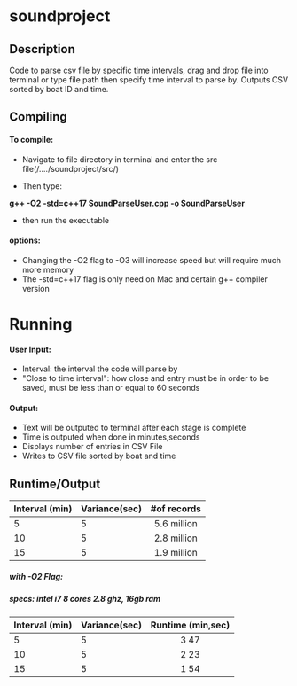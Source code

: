 # soundproject

## Description

Code to parse csv file by specific time intervals, drag and drop file into terminal or type file path then specify time interval to parse by. Outputs CSV sorted by boat ID and time.

## Compiling

#### To compile:
+ Navigate to file directory in terminal and enter the src file(/..../soundproject/src/)

+ Then type:

<b>g++ -O2 -std=c++17 SoundParseUser.cpp -o SoundParseUser</b>

+ then run the executable 

#### options:

+ Changing the -O2 flag to -O3 will increase speed but will require much more memory
+ The -std=c++17 flag is only need on Mac and certain g++ compiler version

# Running

#### User Input:
+ Interval: the interval the code will parse by
+ "Close to time interval": how close and entry must be in order to be saved, must be less than or equal to 60 seconds

#### Output:

+ Text will be outputed to terminal after each stage is complete
+ Time is outputed when done in minutes,seconds
+ Displays number of entries in CSV File
+ Writes to CSV file sorted by boat and time

## Runtime/Output

| Interval (min)|Variance(sec)| #of records   |
| ------------- |-------------|:-------------:| 
| 5             |5            |5.6 million    |
| 10            |5            |2.8 million    | 
| 15            |5            |1.9 million    |

##### with -O2 Flag:
##### specs: intel i7 8 cores 2.8 ghz, 16gb ram

| Interval (min)|Variance(sec)|Runtime (min,sec)|
| ------------- |-------------|:-------------:  |  
| 5             |5            |3 47             |
| 10            |5            |2 23             | 
| 15            |5            |1 54             |
